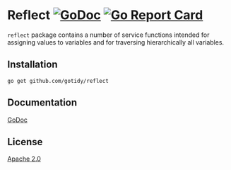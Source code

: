 # Reflect [![GoDoc](https://godoc.org/github.com/gotidy/reflect?status.svg)](https://godoc.org/github.com/gotidy/reflect) [![Go Report Card](https://goreportcard.com/badge/github.com/gotidy/reflect)](https://goreportcard.com/report/github.com/gotidy/reflect)

`reflect` package contains a number of service functions intended for assigning values to variables and for traversing hierarchically all variables.

## Installation

`go get github.com/gotidy/reflect`

## Documentation

[GoDoc](http://godoc.org/github.com/gotidy/reflect)

## License

[Apache 2.0](https://github.com/gotidy/reflect/blob/master/LICENSE)
